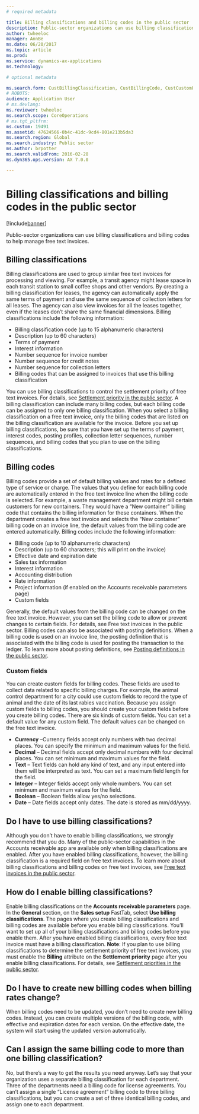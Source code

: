 ```yaml
---
# required metadata

title: Billing classifications and billing codes in the public sector
description: Public-sector organizations can use billing classifications and billing codes to help manage free text invoices. 
author: twheeloc
manager: AnnBe
ms.date: 06/20/2017
ms.topic: article
ms.prod: 
ms.service: dynamics-ax-applications
ms.technology: 

# optional metadata

ms.search.form: CustBillingClassification, CustBillingCode, CustCustomField
# ROBOTS: 
audience: Application User
# ms.devlang: 
ms.reviewer: twheeloc
ms.search.scope: CoreOperations
# ms.tgt_pltfrm: 
ms.custom: 19491
ms.assetid: 47624566-0b4c-41dc-9cd4-801e213b5da3
ms.search.region: Global
ms.search.industry: Public sector
ms.author: brpotter
ms.search.validFrom: 2016-02-28
ms.dyn365.ops.version: AX 7.0.0

---
```


# Billing classifications and billing codes in the public sector

[!include[banner](../includes/banner.md)]


Public-sector organizations can use billing classifications and billing codes to help manage free text invoices. 

Billing classifications
-----------------------

Billing classifications are used to group similar free text invoices for processing and viewing. For example, a transit agency might lease space in each transit station to small coffee shops and other vendors. By creating a billing classification for leases, the agency can automatically apply the same terms of payment and use the same sequence of collection letters for all leases. The agency can also view invoices for all the leases together, even if the leases don’t share the same financial dimensions. Billing classifications include the following information:

-   Billing classification code (up to 15 alphanumeric characters)
-   Description (up to 60 characters)
-   Terms of payment
-   Interest information
-   Number sequence for invoice number
-   Number sequence for credit notes
-   Number sequence for collection letters
-   Billing codes that can be assigned to invoices that use this billing classification

You can use billing classifications to control the settlement priority of free text invoices. For details, see [Settlement priority in the public sector](settlement-priority-public-sector.md). A billing classification can include many billing codes, but each billing code can be assigned to only one billing classification. When you select a billing classification on a free text invoice, only the billing codes that are listed on the billing classification are available for the invoice. Before you set up billing classifications, be sure that you have set up the terms of payment, interest codes, posting profiles, collection letter sequences, number sequences, and billing codes that you plan to use on the billing classifications.

## Billing codes
Billing codes provide a set of default billing values and rates for a defined type of service or charge. The values that you define for each billing code are automatically entered in the free text invoice line when the billing code is selected. For example, a waste management department might bill certain customers for new containers. They would have a “New container” billing code that contains the billing information for these containers. When the department creates a free text invoice and selects the “New container” billing code on an invoice line, the default values from the billing code are entered automatically. Billing codes include the following information:

-   Billing code (up to 10 alphanumeric characters)
-   Description (up to 60 characters; this will print on the invoice)
-   Effective date and expiration date
-   Sales tax information
-   Interest information
-   Accounting distribution
-   Rate information
-   Project information (if enabled on the Accounts receivable parameters page)
-   Custom fields

Generally, the default values from the billing code can be changed on the free text invoice. However, you can set the billing code to allow or prevent changes to certain fields. For details, see Free text invoices in the public sector. Billing codes can also be associated with posting definitions. When a billing code is used on an invoice line, the posting definition that is associated with the billing code is used for posting the transaction to the ledger. To learn more about posting definitions, see [Posting definitions in the public sector](posting-definitions-public-sector.md).

### Custom fields

You can create custom fields for billing codes. These fields are used to collect data related to specific billing charges. For example, the animal control department for a city could use custom fields to record the type of animal and the date of its last rabies vaccination. Because you assign custom fields to billing codes, you should create your custom fields before you create billing codes. There are six kinds of custom fields. You can set a default value for any custom field. The default values can be changed on the free text invoice.

-   **Currency** –Currency fields accept only numbers with two decimal places. You can specify the minimum and maximum values for the field.
-   **Decimal** – Decimal fields accept only decimal numbers with four decimal places. You can set minimum and maximum values for the field.
-   **Text** – Text fields can hold any kind of text, and any input entered into them will be interpreted as text. You can set a maximum field length for the field.
-   **Integer** – Integer fields accept only whole numbers. You can set minimum and maximum values for the field.
-   **Boolean** – Boolean fields allow yes/no selections.
-   **Date** – Date fields accept only dates. The date is stored as mm/dd/yyyy.

## Do I have to use billing classifications?
Although you don’t have to enable billing classifications, we strongly recommend that you do. Many of the public-sector capabilities in the Accounts receivable app are available only when billing classifications are enabled. After you have enabled billing classifications, however, the billing classification is a required field on free text invoices. To learn more about billing classifications and billing codes on free text invoices, see [Free text invoices in the public sector](free-text-invoices-public-sector.md).

## How do I enable billing classifications?
Enable billing classifications on the **Accounts receivable parameters** page. In the **General** section, on the **Sales setup** FastTab, select **Use billing classifications**. The pages where you create billing classifications and billing codes are available before you enable billing classifications. You’ll want to set up all of your billing classifications and billing codes before you enable them. After you have enabled billing classifications, every free text invoice must have a billing classification. **Note**: If you plan to use billing classifications to determine the settlement priority of free text invoices, you must enable the **Billing** attribute on the **Settlement priority** page after you enable billing classifications. For details, see [Settlement priorities in the public sector](settlement-priority-public-sector.md).

## Do I have to create new billing codes when billing rates change?
When billing codes need to be updated, you don’t need to create new billing codes. Instead, you can create multiple versions of the billing code, with effective and expiration dates for each version. On the effective date, the system will start using the updated version automatically.

## Can I assign the same billing code to more than one billing classification?
No, but there’s a way to get the results you need anyway. Let’s say that your organization uses a separate billing classification for each department. Three of the departments need a billing code for license agreements. You can’t assign a single “License agreement” billing code to three billing classifications, but you can create a set of three identical billing codes, and assign one to each department.





